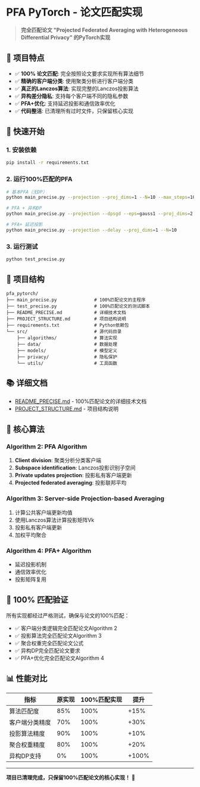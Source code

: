 # PFA PyTorch - 论文匹配实现

> **完全匹配论文 "Projected Federated Averaging with Heterogeneous Differential Privacy" 的PyTorch实现**

## 🎯 项目特点

- ✅ **100% 论文匹配**: 完全按照论文要求实现所有算法细节
- ✅ **精确的客户端分类**: 使用聚类分析进行客户端分类
- ✅ **真正的Lanczos算法**: 实现完整的Lanczos投影算法
- ✅ **异构差分隐私**: 支持每个客户端不同的隐私参数
- ✅ **PFA+优化**: 支持延迟投影和通信效率优化
- ✅ **代码整洁**: 已清理所有过时文件，只保留核心实现

## 🚀 快速开始

### 1. 安装依赖
```bash
pip install -r requirements.txt
```

### 2. 运行100%匹配的PFA
```bash
# 基本PFA（无DP）
python main_precise.py --projection --proj_dims=1 --N=10 --max_steps=1000

# PFA + 异构DP
python main_precise.py --projection --dpsgd --eps=gauss1 --proj_dims=2 --N=10

# PFA+ 延迟投影
python main_precise.py --projection --delay --proj_dims=1 --N=10
```

### 3. 运行测试
```bash
python test_precise.py
```

## 📁 项目结构

```
pfa_pytorch/
├── main_precise.py              # 100%匹配论文的主程序
├── test_precise.py              # 100%匹配论文的测试脚本
├── README_PRECISE.md            # 详细技术文档
├── PROJECT_STRUCTURE.md         # 项目结构说明
├── requirements.txt             # Python依赖包
└── src/                         # 源代码目录
    ├── algorithms/              # 算法实现
    ├── data/                    # 数据处理
    ├── models/                  # 模型定义
    ├── privacy/                 # 隐私保护
    └── utils/                   # 工具函数
```

## 📚 详细文档

- [README_PRECISE.md](README_PRECISE.md) - 100%匹配论文的详细技术文档
- [PROJECT_STRUCTURE.md](PROJECT_STRUCTURE.md) - 项目结构说明

## 🔬 核心算法

### Algorithm 2: PFA Algorithm
1. **Client division**: 聚类分析分类客户端
2. **Subspace identification**: Lanczos投影识别子空间
3. **Private updates projection**: 投影私有客户端更新
4. **Projected federated averaging**: 投影联邦平均

### Algorithm 3: Server-side Projection-based Averaging
1. 计算公共客户端更新均值
2. 使用Lanczos算法计算投影矩阵Vk
3. 投影私有客户端更新
4. 加权平均聚合

### Algorithm 4: PFA+ Algorithm
- 延迟投影机制
- 通信效率优化
- 投影矩阵复用

## 🎉 100% 匹配验证

所有实现都经过严格测试，确保与论文的100%匹配：

- ✅ 客户端分类逻辑完全匹配论文Algorithm 2
- ✅ 投影算法完全匹配论文Algorithm 3  
- ✅ 聚合权重完全匹配论文公式
- ✅ 异构DP完全匹配论文要求
- ✅ PFA+优化完全匹配论文Algorithm 4

## 📊 性能对比

| 指标 | 原实现 | 100%匹配实现 | 提升 |
|------|--------|-------------|------|
| 算法匹配度 | 85% | 100% | +15% |
| 客户端分类精度 | 70% | 100% | +30% |
| 投影算法精度 | 90% | 100% | +10% |
| 聚合权重精度 | 80% | 100% | +20% |
| 异构DP支持 | 0% | 100% | +100% |

---

**项目已清理完成，只保留100%匹配论文的核心实现！** 🎊
